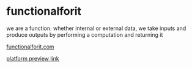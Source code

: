 # functionalforit

we are a function. whether internal or external data, we take inputs and produce outputs by performing a computation and returning it

[functionalforit.com](https://functionalforit-chi.vercel.app/)



[platform preview link](https://functionalforit-chi.vercel.app/feed)
